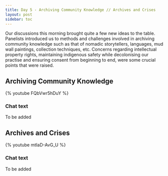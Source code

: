 ```yaml
---
title: Day 5 - Archiving Community Knowledge // Archives and Crises
layout: post
sidebar: toc
---
```


Our discussions this morning brought quite a few new ideas to the table. Panelists introduced us to methods and challenges involved in archiving community knowledge such as that of nomadic storytellers, languages, mud wall paintings, collection techniques, etc. Concerns regarding intellectual property rights, maintaining indigenous safety while decolonising our practise and ensuring consent from beginning to end, were some crucial points that were raised.

## Archiving Community Knowledge

{% youtube FQbVwr5hDuY %}

### Chat text

To be added

<!--
01:16:21	Venkat Srinivasan:	All, livestream is on here: https://bit.ly/YouTube-Milli

01:18:46	mukesh gandhi:	Good morning everyone!    Dr. Mukesh Kumar Gandhi

01:20:55	Venkat Srinivasan:	Speakers for this session (two hours)

12 Jun 10:30 - 12:30 pm

Archiving Community Knowledge

Faisal Rehman (Keystone Foundation, Kotagiri)

Heather Goodall (University of Technology, Sydney)

Kirsten Thorpe (University of Technology, Sydney)

Madan Meena (Adivasi Academy, Tejgadh, Gujarat)

Pallav Thudgar (Muskaan, Bhopal)

Ranjani Prasad (Keystone Foundation, Kotagiri)

Rita Banerji (Green Hub, Tezpur)

Sumit Sisodiya (Green Hub, Tezpur)

Surajit Sarkar (Centre for Community Knowledge, Ambedkar University Delhi)

TB Dinesh (Janastu)

Theresa Sainty (UTAS at University of Tasmania)

01:22:09	Hari Sridhar:	https://www.youtube.com/watch?v=FQbVwr5hDuY

You can watch the livestream at this link



01:28:39	Milli Network:	https://www.artchill.com/artist.php?artist_id=125

01:30:00	Milli Network:	Essay on Tejaji Ballad: https://www.openbookpublishers.com/htmlreader/OLDA/chapter12.html

01:31:00	Nandini Oza:	Amazing!

01:34:04	Sangeeta Dutta:	Recordings on Tejaji Ballad and other relevant recordings can also be accessed at Archives and Research Centre for Ethnomusicology (ARCE), AIIS, Gurgaon. Thanks. Sangeeta Dutta

01:34:32	Marisha Thakur:	Absolutely incredible, thank you!

01:38:04	Milli Network:	In case of any questions to the speaker, kindly type in the chat and or use the 'raise hand' icon. After your question has been answered you could lower your hand. Thank you.

01:39:03	Nandini Oza:	for Madan Meenaji. Does Bhasha and Adivasi Academy have any mapping and documentation of the tribals displaced by the many large dams in Gujarat like Ukai, Kadana, Damanganga, Dharoi, Sardar Sarovar, etc? 

01:39:08	Aparna Vaidik:	Bhabha Research and Publication Centre: https://www.paramparaproject.org/institution_bhasha.html

01:39:13	Malini Krishnankutty:	Inspiring work, Madan Meenaji! Could you throw some light on the challenges you face. How has development challenged or changed the livelihoods of these indigenous people ?

01:42:12	Marisha Thakur:	For Madan Meena: In your experience, what are the reasons that the young move away from their traditional/indigenous culture? Is the onus only on those communities? If this is related to financial security/changing lifestyle, what is a good/sustainable way for such traditions to continue?

01:42:30	Aparna Vaidik:	Rita Banerjiâ€™s Green Hub: https://www.greenhubindia.net/about-us

01:44:46	dinesh:	i cant see the clip.

01:44:53	Amil Varghese:	Nothing is appearing on the screen

01:48:15	Rahi Soren:	How does one deal with issues of community representation and copyright while documenting indigenous knowledge and culture?

01:51:30	dinesh:	http://unbox-janastu

01:51:41	dinesh:	http://j.mp/unbox-janastu

01:51:49	Sumit Sisodiya, The Green Hub Project:	https://youtu.be/pqpPBjZ1GR0

01:52:46	Aparna Vaidik:	Weblink for Janatsu that Dinesh represents: https://janastu.org

02:03:35	Malini Krishnankutty:	@ Dinesh: Could you clarify how many states this pastoral network and mapping of pastoral trails covers? Very very important and relevant work! Inspiring! 

02:05:20	Aparna Vaidik:	About Theresa Sainty: https://www.bobbrown.org.au/tbb17_b13

02:06:06	Rita Banerji:	https://www.youtube.com/channel/UC4GOw4F29NgZKq_0hnMudxw

02:06:22	Rita Banerji:	Green Hub Video Diary youtube channel

02:07:47	Aparna Vaidik:	Tasmanian Aboriginal Center: https://tacinc.com.au

02:12:30	Padmini Ray Murray:	@Theresa: It's so great to hear about these resources being built for the community, by the community and protecting access, as they should be - I have a question about how aboriginal community protocols square with putting data and information on social media platforms, where at the level of interface groups are private, but the platform itself has access to all the community's data.

02:14:53	Padmini Ray Murray:	(oh! my q to @Kirsten too)

02:15:48	Aparna Vaidik:	About Kirsten Thorpe: https://www.uts.edu.au/staff/kirsten.thorpe

02:16:40	Aparna Vaidik:	Indigenous Archives Collective: https://indigenousarchives.net

02:19:15	Aparna Vaidik:	JumBunna Institute: https://www.uts.edu.au/research-and-teaching/our-research/jumbunna-institute-indigenous-education-and-research

02:19:44	Padmini Ray Murray:	ty so much Theresa, that's very interesting re: the language use protocol

02:20:35	Milli Network:	From Theresa Sainty- "That is a great question, and one that we grapple with. We consider what we are willing to share on social media before it is put 'out there'. We have developed a Language Use Protocol - and that is on the website and TAC facebook page. One of the main determinants of sharing or allowing language to be used in specific projects, is how will, indeed will it be useful for Aboriginal community."



02:20:48	Milli Network:	Some links - 5.	http://tacinc.com.au/pulingina-to-lutruwita-tasmania-place-names-map/



02:23:09	Milli Network:	From Theresa continued, 	" "8.http://tacinc.com.au/category/campaigns/palawa-kani/palawa-kani-news/  ; Island Music (music from Cape Barren Island)

https://youtu.be/v-3vSM1UeSk



liyini milaythina rrala (Singing Country Strong)

https://youtu.be/6cBvpm2F8ZA



Promo â€“ Little J and Big Cuz

https://youtu.be/NPmhc4crJc4



kanalaritja: An unbroken string:

https://vimeo.com/roarfilm/review/209157094/a41b1a3401



Little J and Big Cuz â€“ Palawa kani episode â€œwurakaraâ€ (Hopalong)

https://youtu.be/bKC-vmiZ8dM

"

02:24:02	Theresa Sainty:	Island Music (music from Cape Barren Island)

https://youtu.be/v-3vSM1UeSk



liyini milaythina rrala (Singing Country Strong)

https://youtu.be/6cBvpm2F8ZA



Promo â€“ Little J and Big Cuz

https://youtu.be/NPmhc4crJc4



kanalaritja: An unbroken string:

https://vimeo.com/roarfilm/review/209157094/a41b1a3401



Little J and Big Cuz â€“ Palawa kani episode â€œwurakaraâ€ (Hopalong)

https://youtu.be/bKC-vmiZ8dM



02:25:00	Theresa Sainty:	http://tacinc.com.au/pulingina-to-lutruwita-tasmania-place-names-map/



02:25:43	Theresa Sainty:	nayri nina-tu (thank you) I have to sign off for now

02:26:04	Padmini Ray Murray:	thank you for great work Theresa, be well!

02:26:45	Venkat Srinivasan:	Dropping the link for what Kirsten just shared. ICA Tendaya Adelaide Declaration (might be nice to see if this can be translated/spoken in various languages): https://www.ica.org/en/icanaa-indigenous-matters-summit

02:26:59	Ranjani - People & Nature Centre:	@Theresa, Thankyou so much for sharing your work, will continue to be connected, 

02:28:21	dinesh:	@malini, we have worked with groups in rajastan, maharastra, ap, karnataka and tn. however, the deployment of phones/apps is/was thru the ngos and maybe about 40 diff pastoralists. this was 5 years ago when there lot fewer smartphones amongst them. we are also revamping the platform now.

02:28:43	Aparna Vaidik:	An exhibition on Saintyâ€™s website called â€˜From Takayana to Adaniâ€™ and turns out it is Takayana peoplesâ€™ native lands that Adaniâ€™s coal mine is exploiting and destroying: https://www.bobbrown.org.au/frontlines_exhibition_2020

02:28:52	Aparna Vaidik:	Yes, our very own Adani

02:31:54	Aparna Vaidik:	Mukurtu Archives: http://www.mukurtuarchive.org

02:33:34	Venkat Srinivasan:	More links from Kirsten's talk. Kim Christen / Traditional Knowledge Labels: https://localcontexts.org/tk-labels/

Mukurtu: https://mukurtu.org/



02:34:07	Rita Banerji:	Great session ...thanks Kirsten, Dinesh, Madan

02:35:52	Kirsten Thorpe:	Thanks everyone for listening, its been great to connect with you. Here are some links I suggested: https://indigenousarchives.net/

02:36:19	Malini Krishnankutty:	Sharing a thought- and a rhetorical question- I guess in India, we have to wake up not only to the need for de-colonizing our practices, our knowledge, institutions but also wake up to the violence that the post independence Indian state has unleashed (and continues to unleash) on indigenous communities. There is little spotlight in India on the fact that 50-60 MILLION people have been displaced due to developmental projects since independence and the commons are continuously under attack. What is the way forward then? How can we safeguard indigenous knowledge and ways of life?

02:36:50	Kirsten Thorpe:	Mukurtu: an online dilly bag for Indigenous digital archives safe: http://theconversation.com/mukurtu-an-online-dilly-bag-for-keeping-indigenous-digital-archives-safe-112949

02:37:04	Nandini Oza:	Thanks Heather for highlighting that. Thanks a lot.

02:37:50	Kirsten Thorpe:	An example of the State Library of NSW using Mukurtu as a platform to curate their historic collections for community engagement https://gather.sl.nsw.gov.au

02:41:39	Kirsten Thorpe:	Here is the link to the NSW Australian Mukurtu Hub, https://mukurtu-australia-nsw.libraries.wsu.edu and a â€˜NSW Community Archive Toolkitâ€ which is a work in progress - https://mukurtu-australia-nsw.libraries.wsu.edu/digital-heritage/nsw-community-archive-toolkit

02:43:35	Padmini Ray Murray:	@malini: at Design Beku (my org) we envision doing this through empowering and facilitating communities to build those archives - rather than building them ourselves: however, databases are necessary documenting (infra) structural violence - we'll be talking about this later today in the 6pm panel as well

02:46:12	Kush Patel:	@malini and @padmini: such urgent questions that I continue to grapple with as well esp in the context of pedagogy. Looking forward to tonightâ€™s panel, Padmini. and hopefully sharing my predicaments on Sundayâ€™s panel too.

02:57:13	Aparna Vaidik:	Center for community knowledge: http://www.cckonline.in/home.html

03:07:19	suro:	Jatantrust.org

03:10:44	Bharat S:	What are the pros and cons to keeping community archives local vis a vis putting them up on the internet where they have a wider reach and visibility, but where that knowledge is also easily decontextualized and its circulation is harder to control

03:20:38	Nandini Oza:	Thank You. Madanji.

03:28:16	Aparna Vaidik:	Sharing a doc of all the weblinks and readings shared on the chat since Day One. They are organised thematically for easy perusal.

03:35:37	Madhuri Ramesh:	Walking is a Way of Knowing in a Kadar Forest; Speaking to an Elephant and other tales from the Kadars - Madhuri Ramesh and Manish Chandi, illustrated by Matthew Frame. Tara Books, Chennai

03:51:53	Venkat Srinivasan:	Maybe related to Samira's comment. But, in general, this article covers issues of archives, memory and power.

Archives, Records, and Power: The Making of Modern Memory

Joan Schwartz and Terry Cook. 2002.

https://www.nyu.edu/classes/bkg/methods/schwartz.pdf

One quote from this around questions of margins. "It is important, as Verne Harris has noted, not to romanticize the marginalized, or feel elated for saving them from historical oblivion: some do not wish to be â€œrescuedâ€ by mainstream archives and some will feel their naming by archivists as being â€œmarginalizedâ€ only further marginalizes them." Verne Harris, â€œSeeing (in) Blindness: South Africa, Archives and Passion for Justiceâ€, draft essay for presentation to New Zealand archivists, August 2001.

03:52:23	Padmini Ray Murray:	re: Dinesh's comment - yes, interoperability is very important 

03:54:30	Samira:	Thank you, Venkat. Exactly the point I was making.

03:54:59	salus sage:	re. Dinesh's comment, It will be nice if we are able to get together as / with collaborators for some collective / intersecting goals independent of organisational or other boundaries, 

03:56:03	Ishita Shah:	It was a wonderful session! Thank you. 



Just an unformed curiosity: Are there any parameters (or do we really need them) through which community archiving projects are considered credible or worthy of a discourse across forums? Given that so much of work is happening in small and big ways but only certain projects are spoken about more than the others



Excuse me, if this has already been questions addressed before in the forum and I might have missed it.



Thank you again

Ishita 

03:57:19	Rahi Soren:	Thanks Venkat, this is helpful.

03:59:30	Malini Krishnankutty:	I guess the idea of 'community' itself perhaps needs to be enlarged to include all contexts- the entire spectrum of urban to rural- and landscapes. Today the discussion has focused on marginalized and indigenous communities/tribes. But really we need to expand this idea to all contexts and record our histories and experiences over time..

04:01:16	Amil Varghese:	Do you think tribal museums in India are equipped to undertake archiving in community knowledge? 

04:02:04	Maya Dodd:	@Malini...Fabulous point.. There is so much also happening across urban communities in India that also escapes written knowledge systems. Here's where digital tools and shared protocols might work for all.

04:04:18	Maya Dodd:	Absolutely!!!

04:04:18	Madhuri Ramesh:	@ Malini - even with indigenous communities, many are not homogeneous and are geographically dispersed. So agree with you that we should actively accommodate multiplicity

04:07:11	Hari Sridhar:	Readings and links to websites that have come up in all the Discussions so far: https://docs.google.com/document/d/1Ot-6VixXhrWliWrkzFt2PsALWr0LjzA_ZSFvcLZdWpE/edit?usp=sharing

04:07:55	The IFA Archive team - Spandana:	@Malini and @Maya, a few of our grantees have been working with urban communities (as well as rural/ indigenous communities). An interesting example that I cannot but share here is the work Hamdasti is doing in Kolkata, called the Chitpur Local project. May be you will find their work interesting too. Here is a link : https://www.hamdasti.com/chitpur-local-2014---16.html

04:08:49	Samira:	Sharing links to some other archives (primarily language focussed) around the world:

04:09:02	Samira:	http://demca.tacc.utexas.edu/

04:09:11	Samira:	https://www.paradisec.org.au/

04:09:57	Samira:	https://elar.soas.ac.uk/

04:10:26	Maya Dodd:	Thanks Spandana!

04:11:53	Padmini Ray Murray:	something to think about is how consensus can work even within a community

04:12:08	Padmini Ray Murray:	because the community itself is not monolithic or homogenous

04:12:22	Rahi Soren:	Thanks Hari :)

04:12:24	The IFA Archive team - Spandana:	And there is a link to the projects that IFA took on as an organisation to encourage archiving and spreading of the knowledge within the Mir musician community can be found here: http://indiaifa.org/grants-and-projects.html?keys=mir&tid=All&tid_1=All&date=All

04:12:46	Ruchi Sharma:	thanks for taking up significant questions and various insights. Most importantly for leaving us with many more questions that might help us shape our works in future

04:12:57	Padmini Ray Murray:	Great work R&F! fantastic session :)

04:13:01	yamaha:	Today's list of links?

04:13:01	Heather Goodall:	thanks everyone! I really appreciated the chance to be here.

04:13:14	Maya Dodd:	Thanks all...This was a fab session ;) 

04:13:18	Madhuri Ramesh:	thank you everyone!

04:13:22	Malini Krishnankutty:	lovely session!

04:13:24	Hari Sridhar:	Thanks to Aparna Vaidik who has been compiling these links and readings. 

04:13:29	sangeeta d:	https://docs.google.com/document/d/1Ot-6VixXhrWliWrkzFt2PsALWr0LjzA_ZSFvcLZdWpE/edit

04:13:35	Maya Dodd:	ill send it

04:13:41	Rita Banerji:	thanks it was great to attend....and there shud be more conversations and colaborations

04:13:50	sneha:	Thanks everyone! Great being in these conversations !

04:13:50	Maya Dodd:	https://docs.google.com/document/d/1Ot-6VixXhrWliWrkzFt2PsALWr0LjzA_ZSFvcLZdWpE/edit

04:13:52	The IFA Archive team - Spandana:	Thank you everyone! It was a really nice and thought provoking session.

-->

## Archives and Crises

{% youtube mtIaD-AvG_U %}

### Chat text
To be added

<!--
18:04:26	 From  Milli Network : Padmini works at http://designbeku.in/

18:05:56	 From  Venkat Srinivasan : This session: 12 Jun 18:00

Archives and Crises

Francesca Reccia (Polis Project)

Padmini Ray Murray (Design Beku, Bangalore)

Rahul Chopra (TROP ICSU, International Council Of Science)

Sangeeta Dharmarajan (Independent)

Tarunima Prabhakar (Tattle Civic Technologies)

18:06:19	 From  Venkat Srinivasan : Livestream location: https://bit.ly/YouTube-Milli

18:16:40	 From  Rajmaniâ€™s iPhone : My concern as an professional Archivist is how users of archives will get research facilities in post Corona period .

18:18:50	 From  Padmini Ray Murray : the work of Polis Project can be followed at https://twitter.com/violencelab & https://twitter.com/watchthestate

18:23:14	 From  Venkat Srinivasan : The Society of American Archivists Resource Kit for 'Documenting in Times of Crisis': https://www2.archivists.org/advocacy/documenting-in-times-of-crisis-a-resource-kit

18:27:01	 From  Venkat Srinivasan : Tattle: Open source tools for combatting misinformation on chat apps. https://twitter.com/tattlemade

18:27:14	 From  Milli Network : Tattle Civic Tech Project:  https://tattle.co.in/

18:31:31	 From  Padmini Ray Murray : great examples of documenting contemporary protest and crises: https://www.docnow.io/ & https://www.witness.org/

18:40:08	 From  Milli Network : If you have questions for the speakers please leave them in the chat box.

18:40:22	 From  Padmini Ray Murray   to   Avehi(Privately) : do you think everyone is very quiet because it's unfamiliar content? :( I'm afraid we're boring people...

18:40:45	 From  Padmini Ray Murray   to   Avehi(Privately) : (I'm v happy with how it's going but just surprised at how quiet it is)

18:40:54	 From  Avehi   to   Padmini Ray Murray(Privately) : no no I think its just unfamiliarity

18:41:03	 From  Avehi   to   Padmini Ray Murray(Privately) : its really interesting

18:41:06	 From  Padmini Ray Murray   to   Avehi(Privately) : okay :)

18:41:55	 From  Avehi   to   Padmini Ray Murray(Privately) : youâ€™ve also asked questions that people are thinking of - like animating the archive :)

18:42:09	 From  Padmini Ray Murray   to   Avehi(Privately) : oh  no I always do that 

18:42:12	 From  Padmini Ray Murray   to   Avehi(Privately) : I shall shut up :)

18:42:18	 From  Venkat Srinivasan : About TROP ICSU: https://tropicsu.org/

18:42:30	 From  Venkat Srinivasan : https://council.science/current/blog/trop-icsu-climate-change-education-across-the-globe/

18:43:30	 From  Venkat Srinivasan   to   Padmini Ray Murray(Privately) : This is so nicely curated, Padmini! Love how this is playing out.

18:44:00	 From  Padmini Ray Murray   to   Venkat Srinivasan(Privately) : thank you so much! I was feeling a little stressed because there was no questions, as compared to the other sessions...

18:44:25	 From  Avehi   to   Padmini Ray Murray(Privately) : this is really interesting

18:44:36	 From  Venkat Srinivasan   to   Padmini Ray Murray(Privately) : Most sessions don't get Qs till later. This morning was an exception, I think. 

18:44:47	 From  Padmini Ray Murray   to   Avehi(Privately) : yesss, I love it :)

18:44:59	 From  Padmini Ray Murray   to   Venkat Srinivasan(Privately) : okay :) will stop panicking

18:47:36	 From  Padmini Ray Murray : an interesting resource that brings together environmental justice and reportage: https://ejatlas.org/

18:49:12	 From  Milli Network : Could you please identify yourself?

18:49:43	 From  Padmini Ray Murray   to   Milli Network(Privately) : try removing them? it's not allowing me

18:49:48	 From  Padmini Ray Murray   to   Milli Network(Privately) : don't let them in I don't think

18:50:36	 From  Milli Network   to   Padmini Ray Murray(Privately) : Removed. 

18:50:40	 From  Padmini Ray Murray   to   Milli Network(Privately) : great, thanks

18:52:32	 From  Venkat Srinivasan : Sort or related to what Rahul just shared: A repeat photography project in collaboration with the NAU archives, to teach climate change issues: http://news.nau.edu/repeat-photography-partnership-aid-scientists-understanding-climate-change/#.XuOBXDozbIV

18:57:03	 From  Venkat Srinivasan : Corona Caches: https://coronacaches.wordpress.com/

18:58:23	 From  Venkat Srinivasan : Journal of the Plague Year: https://covid19.omeka.net/about

19:06:22	 From  Venkat Srinivasan : Thanks for these presentations. These are very thought provoking. Could any/all speakers share ideas on the selection process without the benefit of time to allow for what is 'meaningful': curating the present. At the other end, what enters the archive X years after an event is a deeply curated subset, mostly by the creator of the archival material.

19:06:30	 From  MAYA DODD   to   Padmini Ray Murray(Privately) : https://docs.google.com/document/d/1WUB_pOax0z9udQBd4X9DcYOswusw-NJzHaK2pzt63P8/edit

19:06:35	 From  MAYA DODD   to   Padmini Ray Murray(Privately) : questions pasted

19:06:54	 From  MAYA DODD   to   Padmini Ray Murray(Privately) : 3 qs in doc

19:07:00	 From  Padmini Ray Murray   to   MAYA DODD(Privately) : thanks!

19:07:07	 From  Deepika S   to   Padmini Ray Murray(Privately) : Hi Padmini, weâ€™re compiling audience questions here (just in case Venkatâ€™s connection doesnâ€™t hold up) https://docs.google.com/document/d/1WUB_pOax0z9udQBd4X9DcYOswusw-NJzHaK2pzt63P8/edit

19:08:33	 From  Milli Network   to   Padmini Ray Murray(Privately) : In case you haven't received it: One question in the chat was how research in the archives is likely to change in the COVID/ post-COVID period. 

19:08:34	 From  MAYA DODD   to   Padmini Ray Murray(Privately) : qs from karan: This may be slightly controversial to ask everyone - so you decide whether to ask it:  what about keeping the â€œqualityâ€ of the archive? If the idea of what can be archived is so open... sometimes it can just also get filled with junk. Especially now with these millennials all over social media with their feelings and what not.

19:08:47	 From  Padmini Ray Murray   to   MAYA DODD(Privately) : hahaha

19:08:58	 From  Padmini Ray Murray   to   MAYA DODD(Privately) : okay, I'll think of how to frame that

19:09:40	 From  MAYA DODD   to   Padmini Ray Murray(Privately) : coolz

19:10:21	 From  Karan Kumar   to   Padmini Ray Murray(Privately) : hi Padmini

19:10:26	 From  Karan Kumar   to   Padmini Ray Murray(Privately) : maya said to send you my q

19:10:28	 From  Karan Kumar   to   Padmini Ray Murray(Privately) : This may be slightly controversial to ask everyone - but also what about keeping the â€œqualityâ€ of the archive? If the idea of what can be archived is so open... sometimes it can just also get filled with junk. Especially now with these millennials all over social media with their feelings and what not.

19:11:34	 From  Amil Varghese : My question is to Rahul Chopra. In you lecture,there was no mention about indigenous knowledge systems/practices. Don't you think it is necessary to incorporate such knowledge systems/ practices in discourses on climate change and conservation methods?    

19:11:48	 From  Padmini Ray Murray   to   Karan Kumar(Privately) : yes, thanks! I'll frame it a bit differently

19:12:01	 From  Amil Varghese : *read as In your lecture

19:12:36	 From  Rajmaniâ€™s iPhone : Can any speaker shed light what is future of traditional archives in post Corona period.

19:13:05	 From  Karan Kumar   to   Padmini Ray Murray(Privately) : Thank you!

19:18:12	 From  Padmini Ray Murray   to   Venkat Srinivasan(Privately) : should I aim to wrap up after this?

19:19:42	 From  Amil Varghese : Thank you for answering the question.

19:19:52	 From  Avehi : This was very interesting, thank you

19:21:05	 From  Swati Chawla : Thanks everyone!

19:27:34	 From  Padmini Ray Murray : this is the resource that Francesca is talking about https://thepolisproject.com/pandemic-and-the-states-response-understanding-lockdown-deaths-in-india/#.XuOJu-fhU2w
-->
